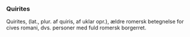 ### Quirites


Quirites, (lat., plur. af quiris, af uklar opr.), ældre romersk betegnelse for cives romani, dvs. personer med fuld romersk borgerret.